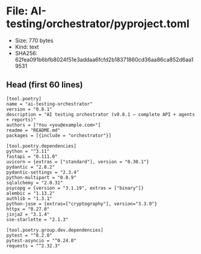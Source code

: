 # File: AI-testing/orchestrator/pyproject.toml

- Size: 770 bytes
- Kind: text
- SHA256: 62fea091b6bfb8024f51e3addaa6fcfd2b18371860cd36aa86ca852d6aa19531

## Head (first 60 lines)

```
[tool.poetry]
name = "ai-testing-orchestrator"
version = "0.8.1"
description = "AI testing orchestrator (v0.8.1 — complete API + agents + reports)"
authors = ["You <you@example.com>"]
readme = "README.md"
packages = [{include = "orchestrator"}]

[tool.poetry.dependencies]
python = "^3.11"
fastapi = "0.111.0"
uvicorn = {extras = ["standard"], version = "0.30.1"}
pydantic = "2.8.2"
pydantic-settings = "2.3.4"
python-multipart = "0.0.9"
sqlalchemy = "2.0.31"
psycopg = {version = "3.1.19", extras = ["binary"]}
alembic = "1.13.2"
authlib = "1.3.1"
python-jose = {extras=["cryptography"], version="3.3.0"}
httpx = "0.27.0"
jinja2 = "3.1.4"
sse-starlette = "2.1.3"

[tool.poetry.group.dev.dependencies]
pytest = "^8.2.0"
pytest-asyncio = "^0.24.0"
requests = "^2.32.3"
```

